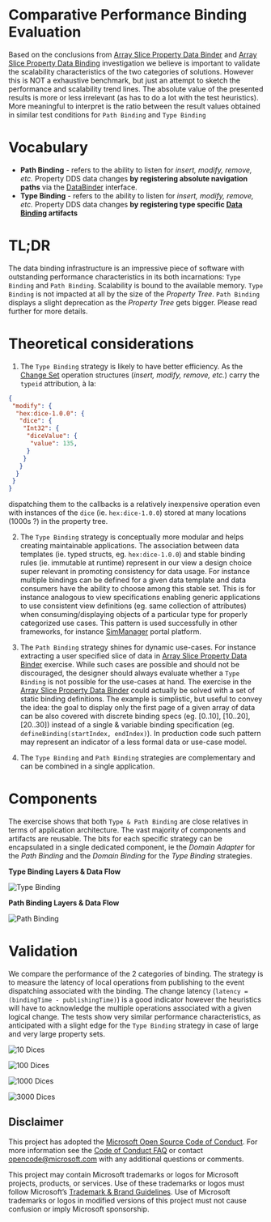 # Comparative Performance Binding Evaluation 

Based on the conclusions from [Array Slice Property Data Binder](../array-slice-property-binder) and [Array Slice Property Data Binding](../array-slice-property-binding) investigation we believe is important to validate the scalability characteristics of the two categories of solutions. However this is NOT a exhaustive benchmark, but just an attempt to sketch the performance and scalability trend lines. The absolute value of the presented results is more or less irrelevant (as has to do a lot with the test heuristics). More meaningful to interpret is the ratio between the result values obtained in similar test conditions for `Path Binding` and `Type Binding`


# Vocabulary

- __Path Binding__ - refers to the ability to listen for _insert, modify, remove, etc._ Property DDS data changes __by registering absolute navigation paths__ via the [DataBinder](https://github.com/microsoft/FluidFramework/blob/main/experimental/PropertyDDS/packages/property-binder/src/data_binder/dataBinder.ts) interface.
- __Type Binding__ - refers to the ability to listen for _insert, modify, remove, etc._ Property DDS data changes __by registering type specific [Data Binding](https://github.com/microsoft/FluidFramework/blob/main/experimental/PropertyDDS/packages/property-binder/src/data_binder/dataBinding.ts) artifacts__


# TL;DR

The data binding infrastructure is an impressive piece of software with outstanding performance characteristics in its both incarnations: `Type Binding` and `Path Binding`. Scalability is bound to the available memory. `Type Binding` is not impacted at all by the size of the _Property Tree_. `Path Binding` displays a slight deprecation as the _Property Tree_ gets bigger. Please read further for more details.


# Theoretical considerations

1.  The `Type Binding` strategy is likely to have better efficiency. As the [Change Set](https://github.com/microsoft/FluidFramework/blob/main/experimental/PropertyDDS/packages/property-changeset/src/changeset.ts) operation structures (_insert, modify, remove, etc._) carry the `typeid` attribution, à la:
```json
{
 "modify": {
  "hex:dice-1.0.0": {
   "dice": {
    "Int32": {
     "diceValue": {
      "value": 135,
     }
    }
   }
  }
 }
}
```
dispatching them to the callbacks is a relatively inexpensive operation even with instances of the `dice` (ie. `hex:dice-1.0.0`) stored at many locations (1000s ?) in the property tree.

2. The `Type Binding` strategy is conceptually more modular and helps creating maintainable applications. The association between data templates (ie. typed structs, eg.  `hex:dice-1.0.0`) and stable binding rules (ie. immutable at runtime) represent in our view a design choice super relevant in promoting consistency for data usage. For instance multiple bindings can be defined for a given data template and data consumers have the ability to choose among this stable set. This is for instance analogous to view specifications enabling generic applications to use consistent view definitions (eg. same collection of attributes) when consuming/displaying objects of a particular type for properly categorized use cases. This pattern is used successfully in other frameworks, for instance [SimManager](https://www.mscsoftware.com/product/simmanager) portal platform.

3. The `Path Binding` strategy shines for dynamic use-cases. For instance extracting a user specified slice of data in [Array Slice Property Data Binder](../array-slice-property-binder) exercise. While such cases are possible and should not be discouraged, the designer should always evaluate whether a `Type Binding` is not possible for the use-cases at hand. The exercise in the [Array Slice Property Data Binder](../array-slice-property-binder) could actually be solved with a set of static binding definitions. The example is simplistic, but useful to convey the idea: the goal to display only the first page of a given array of data can be also covered with discrete binding specs (eg. [0..10], [10..20], [20..30]) instead of a single & variable binding specification (eg. `defineBinding(startIndex, endIndex)`). In production code such pattern may represent an indicator of a less formal data or use-case model.

4. The `Type Binding` and   `Path Binding` strategies are complementary and can be combined in a single application.

# Components

The exercise shows that both `Type & Path Binding` are close relatives in terms of application architecture. The vast majority of components and artifacts are reusable. The bits for each specific strategy can be encapsulated in a single dedicated component, ie the _Domain Adapter_ for the _Path Binding_ and the _Domain Binding_ for the _Type Binding_ strategies.

__Type Binding Layers & Data Flow__

![Type Binding](./doc/img/type-binding.png)

__Path Binding Layers & Data Flow__

![Path Binding](./doc/img/path-binding.png)


# Validation

We compare the performance of the 2 categories of binding. The strategy is to measure the latency of local operations from publishing to the event dispatching associated with the binding. The change latency (`latency = (bindingTime - publishingTime)`) is a good indicator however the heuristics will have to acknowledge the multiple operations associated with a given logical change. The tests show very similar performance characteristics, as anticipated with a slight edge for the `Type Binding` strategy in case of large and very large property sets.


![10 Dices](./doc/img/10-dices.png)

![100 Dices](./doc/img/100-dices.png)

![1000 Dices](./doc/img/1000-dices.png)

![3000 Dices](./doc/img/3000-dices.png)


## Disclaimer

This project has adopted the [Microsoft Open Source Code of Conduct](https://opensource.microsoft.com/codeofconduct/).
For more information see the [Code of Conduct FAQ](https://opensource.microsoft.com/codeofconduct/faq/) or contact
[opencode@microsoft.com](mailto:opencode@microsoft.com) with any additional questions or comments.

This project may contain Microsoft trademarks or logos for Microsoft projects, products, or services. Use of these
trademarks or logos must follow Microsoft’s [Trademark & Brand Guidelines](https://www.microsoft.com/trademarks). Use of
Microsoft trademarks or logos in modified versions of this project must not cause confusion or imply Microsoft
sponsorship.
